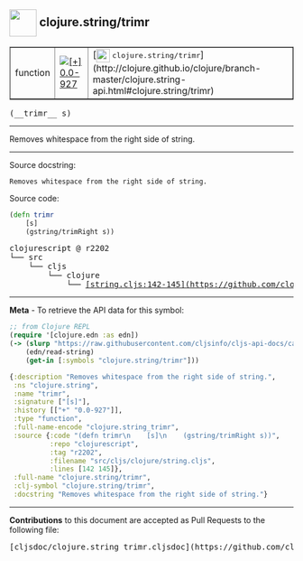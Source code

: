 ## <img width="48px" valign="middle" src="http://i.imgur.com/Hi20huC.png"> clojure.string/trimr

 <table border="1">
<tr>

<td>function</td>
<td><a href="https://github.com/cljsinfo/cljs-api-docs/tree/0.0-927"><img valign="middle" alt="[+] 0.0-927" src="https://img.shields.io/badge/+-0.0--927-lightgrey.svg"></a> </td>
<td>
[<img height="24px" valign="middle" src="http://i.imgur.com/1GjPKvB.png"> <samp>clojure.string/trimr</samp>](http://clojure.github.io/clojure/branch-master/clojure.string-api.html#clojure.string/trimr)
</td>
</tr>
</table>

 <samp>
(__trimr__ s)<br>
</samp>

---

Removes whitespace from the right side of string.

---



Source docstring:

```
Removes whitespace from the right side of string.
```

Source code:

```clj
(defn trimr
    [s]
    (gstring/trimRight s))
```

 <pre>
clojurescript @ r2202
└── src
    └── cljs
        └── clojure
            └── <ins>[string.cljs:142-145](https://github.com/clojure/clojurescript/blob/r2202/src/cljs/clojure/string.cljs#L142-L145)</ins>
</pre>


---

__Meta__ - To retrieve the API data for this symbol:

```clj
;; from Clojure REPL
(require '[clojure.edn :as edn])
(-> (slurp "https://raw.githubusercontent.com/cljsinfo/cljs-api-docs/catalog/cljs-api.edn")
    (edn/read-string)
    (get-in [:symbols "clojure.string/trimr"]))
```

```clj
{:description "Removes whitespace from the right side of string.",
 :ns "clojure.string",
 :name "trimr",
 :signature ["[s]"],
 :history [["+" "0.0-927"]],
 :type "function",
 :full-name-encode "clojure.string_trimr",
 :source {:code "(defn trimr\n    [s]\n    (gstring/trimRight s))",
          :repo "clojurescript",
          :tag "r2202",
          :filename "src/cljs/clojure/string.cljs",
          :lines [142 145]},
 :full-name "clojure.string/trimr",
 :clj-symbol "clojure.string/trimr",
 :docstring "Removes whitespace from the right side of string."}

```

---

__Contributions__ to this document are accepted as Pull Requests to the following file:

 <pre>
[cljsdoc/clojure.string_trimr.cljsdoc](https://github.com/cljsinfo/cljs-api-docs/blob/master/cljsdoc/clojure.string_trimr.cljsdoc)
</pre>

